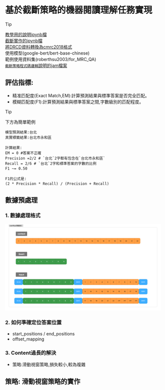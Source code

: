 # 基於截斷策略的機器閱讀理解任務實現
> [!TIP]
> [教學用的說明ipynb檔](./教學用.ipynb)  
> [截斷實作的ipynb檔](./qa_train.ipynb)  
> [將DRCD資料轉換為cmrc2018格式](./將DRCD資料轉換為cmrc2018格式.ipynb)  
> 使用模型(google-bert/bert-base-chinese)  
> 範例使用資料集(roberthsu2003/for_MRC_QA)  
> [`截斷策略程式碼邏輯`說明的jam檔案](./白板) 

## 評估指標:
- 精准匹配度(Exact Match,EM):計算預測結果與標準答案是否完全匹配。
- 模糊匹配度(F1):計算預測結果與標準答案之間,字數級別的匹配程度。

> [!TIP]
> 下方為簡單範例  

```
模型預測結果:台北
真實標籤結果:台北市永和區

計算結果:
EM = 0 #答案不正確
Precision =2/2 # `台北`2字都有包含在`台北市永和區`
Recall = 2/6 # `台北`2字和標準答案的字數的比例
F1 ~= 0.50 

F1的公式是:
(2 * Precision * Recall) / (Precision + Recall)
```

## 數據預處理

### 1. 數據處理格式  

![](./images/pic4.png)

### 2. 如何準確定位答案位置

- start_positions / end_positions
- offset_mapping

### 3. Content過長的解決
- 策略:滑動視窗策略,損失較小,較為複雜


## 策略: 滑動視窗策略的實作

